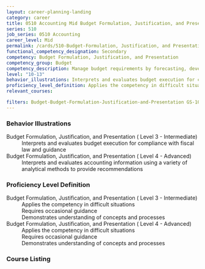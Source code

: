 ```yaml
---
layout: career-planning-landing
category: career
title: 0510 Accounting Mid Budget Formulation, Justification, and Presentation
series: 510
job_series: 0510 Accounting
career_level: Mid
permalink: /cards/510-Budget-Formulation, Justification, and Presentation-Mid
functional_competency_designation: Secondary
competency: Budget Formulation, Justification, and Presentation
competency_group: Budget
competency_description: Manage budget requirements by forecasting, developing and justifying budgets in compliance with statutory/regulatory guidance. 
level: "10-13"
behavior_illustrations: Interprets and evaluates budget execution for compliance with fiscal law and guidance ? Interprets and evaluates accounting information using a variety of analytical methods to provide recommendations
proficiency_level_definition: Applies the competency in difficult situations ? Requires occasional guidance ? Demonstrates understanding of concepts and processes ? Applies the competency in difficult situations ? Requires occasional guidance ? Demonstrates understanding of concepts and processes
relevant_courses: 

filters: Budget-Budget-Formulation-Justification-and-Presentation GS-10-13 series-0510
---
```


<div class="desktop:grid-col-4 margin-y-205">
  <div class="border-top-05 bg-white padding-2 shadow-5 height-full members-hover border-1px border-gray-30 radius-lg">
  <h3>Behavior Illustrations</h3>
  <dl class="text-base"><dt>Budget Formulation, Justification, and Presentation ( Level 3 - Intermediate)</dt><dd>Interprets and evaluates budget execution for compliance with fiscal law and guidance</dd><dt>Budget Formulation, Justification, and Presentation ( Level 4 - Advanced)</dt><dd>Interprets and evaluates accounting information using a variety of analytical methods to provide recommendations</dd></dl>
  </div>
</div>
<div class="desktop:grid-col-4 margin-y-205">
<div class="border-top-05 bg-white padding-2 shadow-5 height-full members-hover border-1px border-gray-30 radius-lg">
  <h3>Proficiency Level Definition</h3>
  <dl class="text-base"><dt>Budget Formulation, Justification, and Presentation ( Level 3 - Intermediate)</dt><dd>Applies the competency in difficult situations </dd><dd> Requires occasional guidance </dd><dd> Demonstrates understanding of concepts and processes</dd><dt>Budget Formulation, Justification, and Presentation ( Level 4 - Advanced)</dt><dd>Applies the competency in difficult situations </dd><dd> Requires occasional guidance </dd><dd> Demonstrates understanding of concepts and processes</dd></dl>
  </div>
</div>
<div class="desktop:grid-col-4 margin-y-205">
<div class="border-top-05 bg-white padding-2 shadow-5 height-full members-hover border-1px border-gray-30 radius-lg">
  <h3>Course Listing</h3>
  <ul class="text-base">
  
  </ul>
  </div>
</div>